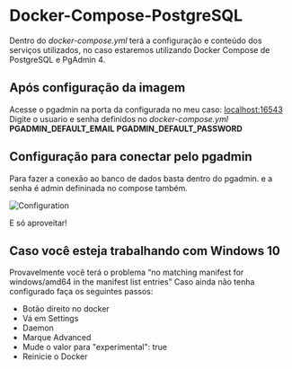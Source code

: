 # Docker-Compose-PostgreSQL
Dentro do *docker-compose.yml* terá a configuração e conteúdo dos serviços utilizados, no caso estaremos utilizando Docker Compose de  PostgreSQL e PgAdmin 4.

## Após configuração da imagem 
Acesse o pgadmin na porta da configurada no meu caso: [localhost:16543](http://localhost:16543/)
Digite o usuario e senha definidos no *docker-compose.yml* **PGADMIN_DEFAULT_EMAIL** **PGADMIN_DEFAULT_PASSWORD**

## Configuração para conectar pelo pgadmin
Para fazer a conexão ao banco de dados basta dentro do pgadmin.
e a senha é admin defininada no compose também.

![Configuration](https://i.imgur.com/fEgEpIk.png)

E só aproveitar!

## Caso você esteja trabalhando com Windows 10 
Provavelmente você terá o problema “no matching manifest for windows/amd64 in the manifest list entries”
Caso ainda não tenha configurado faça os seguintes passos:

* Botão direito no docker 
* Vá em Settings
* Daemon
* Marque Advanced
* Mude o valor para "experimental": true
* Reinicie o Docker
